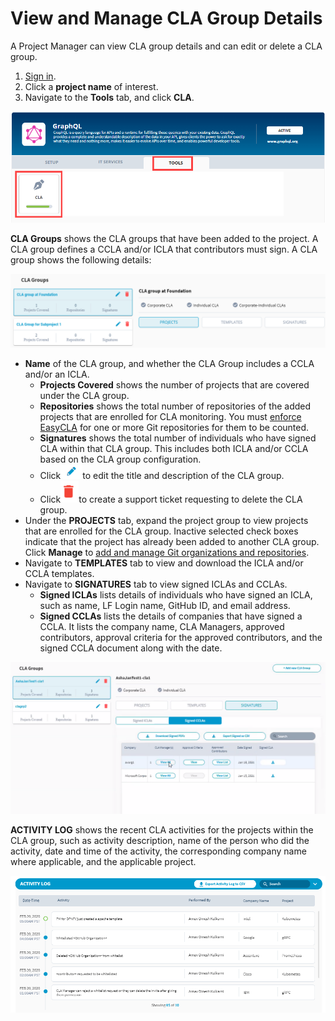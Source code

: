 # View and Manage CLA Group Details

A Project Manager can view CLA group details and can edit or delete a CLA group.

1. [Sign in](sign-in-to-project-control-center.md).
2. Click a **project name** of interest.
3. Navigate to the **Tools** tab, and click **CLA**.

![Tools](../../.gitbook/assets/tools-tab.png)

**CLA Groups** shows the CLA groups that have been added to the project. A CLA group defines a CCLA and/or ICLA that contributors must sign. A CLA group shows the following details:

![CLA Groups](../../.gitbook/assets/cla-group-names.png)

* **Name** of the CLA group, and whether the CLA Group includes a CCLA and/or an ICLA.
  * **Projects Covered** shows the number of projects that are covered under the CLA group.
  * **Repositories** shows the total number of repositories of the added projects that are enrolled for CLA monitoring. You must [enforce EasyCLA](add-and-manage-git-organizations-and-repositories/enforce-or-remove-cla-monitoring.md) for one or more Git repositories for them to be counted.
  * **Signatures** shows the total number of individuals who have signed CLA within that CLA group. This includes both ICLA and/or CCLA based on the CLA group configuration.
  * Click![](../../.gitbook/assets/edit-cta.png)to edit the title and description of the CLA group.
  * Click![](../../.gitbook/assets/delete-icon.png)to create a support ticket requesting to delete the CLA group. 
* Under the **PROJECTS** tab, expand the project group to view projects that are enrolled for the CLA group. Inactive selected check boxes indicate that the project has already been added to another CLA group. Click **Manage** to [add and manage Git organizations and repositories](add-and-manage-git-organizations-and-repositories/).
* Navigate to **TEMPLATES** tab to view and download the ICLA and/or CCLA templates.
* Navigate to **SIGNATURES** tab to view signed ICLAs and CCLAs.
  * **Signed ICLAs** lists details of individuals who have signed an ICLA, such as name, LF Login name, GitHub ID, and email address.
  * **Signed CCLAs** lists the details of companies that have signed a CCLA. It lists the company name, CLA Managers, approved contributors, approval criteria for the approved contributors, and the signed CCLA document along with the date.

![Signed CCLAs](../../.gitbook/assets/signed-cclas.png)

**ACTIVITY LOG** shows the recent CLA activities for the projects within the CLA group, such as activity description, name of the person who did the activity, date and time of the activity, the corresponding company name where applicable, and the applicable project.

![](../../.gitbook/assets/activity-log.png)

